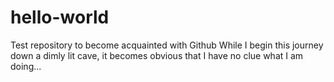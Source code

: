 # hello-world
Test repository to become acquainted with Github
While I begin this journey down a dimly lit cave, it becomes obvious that I have no clue what I am doing...
